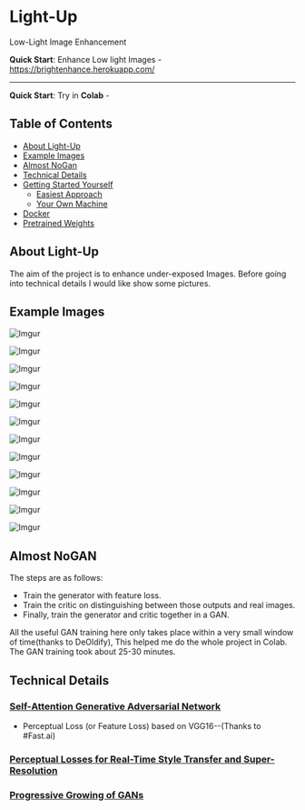 # Light-Up
Low-Light Image Enhancement

**Quick Start**: Enhance Low light Images - https://brightenhance.herokuapp.com/

----------------------------

**Quick Start**: Try in **Colab** - 







## Table of Contents
- [About Light-Up](#about-deoldify)
- [Example Images](#example-images)
- [Almost NoGan](#Almost-NoGan)
- [Technical Details](#the-technical-details)
- [Getting Started Yourself](#getting-started-yourself)
    - [Easiest Approach](#easiest-approach)
    - [Your Own Machine](#your-own-machine-not-as-easy)
- [Docker](#docker)
- [Pretrained Weights](#pretrained-weights)

## About Light-Up

The aim of the project is to enhance under-exposed Images. Before going into technical details I would like show some pictures.

## Example Images

![Imgur](https://i.imgur.com/Kdd6vjP.jpg)


![Imgur](https://i.imgur.com/fejUcvr.jpg)


![Imgur](https://i.imgur.com/uuGB9Sr.jpg)


![Imgur](https://i.imgur.com/QoUcaBy.jpg)


![Imgur](https://i.imgur.com/FERzcLX.jpg)


![Imgur](https://i.imgur.com/u3DAHXm.jpg)


![Imgur](https://i.imgur.com/UwR0Tfr.jpg)


![Imgur](https://i.imgur.com/oagu5Hb.jpg)


![Imgur](https://i.imgur.com/9c2zha1.jpg)


![Imgur](https://i.imgur.com/7vwIqKk.jpg)


![Imgur](https://i.imgur.com/sj4ULdJ.jpg)


![Imgur](https://i.imgur.com/lxsyBxz.jpg)

## Almost NoGAN

The steps are as follows: 
- Train the generator with feature loss.
- Train the critic  on distinguishing between those outputs and real images.
- Finally, train the generator and critic together in a GAN.

All the useful GAN training here only takes place within a very small window of time(thanks to DeOldify), This helped me do the whole project in Colab. The GAN training took about 25-30 minutes.

## Technical Details

### [Self-Attention Generative Adversarial Network](https://arxiv.org/abs/1805.08318)

- Perceptual Loss (or Feature Loss) based on VGG16--(Thanks to #Fast.ai)

### [Perceptual Losses for Real-Time Style Transfer and Super-Resolution](https://arxiv.org/pdf/1603.08155.pdf)

### [Progressive Growing of GANs](https://arxiv.org/pdf/1710.10196.pdf)



